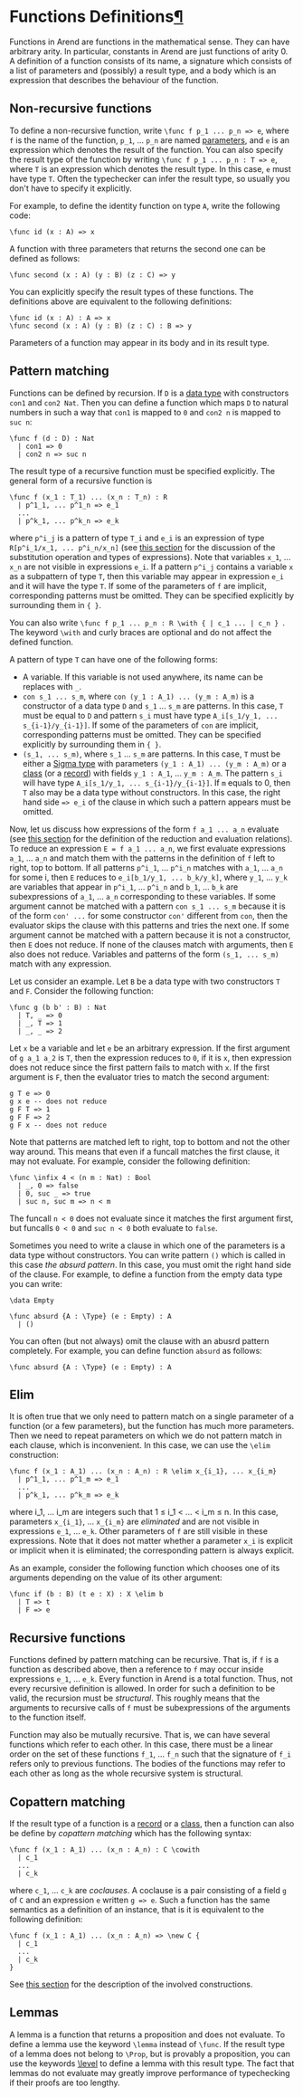 <h1 id="functions">Functions Definitions<a class="headerlink" href="#functions" title="Permanent link">&para;</a></h1>

Functions in Arend are functions in the mathematical sense.
They can have arbitrary arity.
In particular, constants in Arend are just functions of arity 0.
A definition of a function consists of its name, a signature which consists of a list of parameters and (possibly) a result type, and a body which is an expression that describes the behaviour of the function.

## Non-recursive functions

To define a non-recursive function, write `\func f p_1 ... p_n => e`, where `f` is the name of the function, `p_1`, ... `p_n` are named [parameters](/language-reference/definitions/parameters), and `e` is an expression which denotes the result of the function.
You can also specify the result type of the function by writing `\func f p_1 ... p_n : T => e`, where `T` is an expression which denotes the result type.
In this case, `e` must have type `T`.
Often the typechecker can infer the result type, so usually you don't have to specify it explicitly.

For example, to define the identity function on type `A`, write the following code:

```arend
\func id (x : A) => x
```

A function with three parameters that returns the second one can be defined as follows:

```arend
\func second (x : A) (y : B) (z : C) => y
```

You can explicitly specify the result types of these functions.
The definitions above are equivalent to the following definitions:

```arend
\func id (x : A) : A => x
\func second (x : A) (y : B) (z : C) : B => y
```

Parameters of a function may appear in its body and in its result type.

## Pattern matching

Functions can be defined by recursion.
If `D` is a [data type](/language-reference/definitions/data) with constructors `con1` and `con2 Nat`.
Then you can define a function which maps `D` to natural numbers in such a way that `con1` is mapped to `0` and `con2 n` is mapped to `suc n`:

```arend
\func f (d : D) : Nat
  | con1 => 0
  | con2 n => suc n
```

The result type of a recursive function must be specified explicitly.
The general form of a recursive function is

```arend
\func f (x_1 : T_1) ... (x_n : T_n) : R
  | p^1_1, ... p^1_n => e_1
  ...
  | p^k_1, ... p^k_n => e_k
```

where `p^i_j` is a pattern of type `T_i` and `e_i` is an expression of type `R[p^i_1/x_1, ... p^i_n/x_n]` (see [this section](/language-reference/expressions) for the discussion of the substitution operation and types of expressions).
Note that variables `x_1`, ... `x_n` are not visible in expressions `e_i`.
If a pattern `p^i_j` contains a variable `x` as a subpattern of type `T`, then this variable may appear in expression `e_i` and it will have the type `T`.
If some of the parameters of `f` are implicit, corresponding patterns must be omitted.
They can be specified explicitly by surrounding them in `{ }`.

You can also write `\func f p_1 ... p_n : R \with { | c_1 ... | c_n } `.
The keyword `\with` and curly braces are optional and do not affect the defined function.

A pattern of type `T` can have one of the following forms:

* A variable. If this variable is not used anywhere, its name can be replaces with `_`.
* `con s_1 ... s_m`, where `con (y_1 : A_1) ... (y_m : A_m)` is a constructor of a data type `D` and `s_1` ... `s_m` are patterns.
  In this case, `T` must be equal to `D` and pattern `s_i` must have type `A_i[s_1/y_1, ... s_{i-1}/y_{i-1}]`.
  If some of the parameters of `con` are implicit, corresponding patterns must be omitted.
  They can be specified explicitly by surrounding them in `{ }`.
* `(s_1, ... s_m)`, where `s_1` ... `s_m` are patterns.
  In this case, `T` must be either a [Sigma type](/language-reference/expressions/sigma) with parameters `(y_1 : A_1) ... (y_m : A_m)` or a [class](/language-reference/definitions/classes) (or a [record](/language-reference/definitions/records)) with fields `y_1 : A_1`, ... `y_m : A_m`.
  The pattern `s_i` will have type `A_i[s_1/y_1, ... s_{i-1}/y_{i-1}]`.
  If `m` equals to 0, then `T` also may be a data type without constructors.
  In this case, the right hand side `=> e_i` of the clause in which such a pattern appears must be omitted.

Now, let us discuss how expressions of the form `f a_1 ... a_n` evaluate (see [this section](/language-reference/expressions/#evaluation) for the definition of the reduction and evaluation relations).
To reduce an expression `E = f a_1 ... a_n`, we first evaluate expressions `a_1`, ... `a_n` and match them with the patterns in the definition of `f` left to right, top to bottom.
If all patterns `p^i_1`, ... `p^i_n` matches with `a_1`, ... `a_n` for some i, then `E` reduces to `e_i[b_1/y_1, ... b_k/y_k]`,
where `y_1`, ... `y_k` are variables that appear in `p^i_1`, ... `p^i_n` and `b_1`, ... `b_k` are subexpressions of `a_1`, ... `a_n` corresponding to these variables.
If some argument cannot be matched with a pattern `con s_1 ... s_m` because it is of the form `con' ...` for some constructor `con'` different from `con`, then the evaluator skips the clause with this patterns and tries the next one.
If some argument cannot be matched with a pattern because it is not a constructor, then `E` does not reduce.
If none of the clauses match with arguments, then `E` also does not reduce.
Variables and patterns of the form `(s_1, ... s_m)` match with any expression.

Let us consider an example.
Let `B` be a data type with two constructors `T` and `F`.
Consider the following function:

```arend
\func g (b b' : B) : Nat
  | T, _ => 0
  | _, T => 1
  | _, _ => 2
```

Let `x` be a variable and let `e` be an arbitrary expression.
If the first argument of `g a_1 a_2` is `T`, then the expression reduces to `0`, if it is `x`, then expression does not reduce since the first pattern fails to match with `x`.
If the first argument is `F`, then the evaluator tries to match the second argument:

```arend
g T e => 0
g x e -- does not reduce
g F T => 1
g F F => 2
g F x -- does not reduce
```

Note that patterns are matched left to right, top to bottom and not the other way around.
This means that even if a funcall matches the first clause, it may not evaluate.
For example, consider the following definition:

```arend
\func \infix 4 < (n m : Nat) : Bool
  | _, 0 => false
  | 0, suc _ => true
  | suc n, suc m => n < m
```

The funcall `n < 0` does not evaluate since it matches the first argument first, but funcalls `0 < 0` and `suc n < 0` both evaluate to `false`.

Sometimes you need to write a clause in which one of the parameters is a data type without constructors.
You can write pattern `()` which is called in this case _the absurd pattern_.
In this case, you must omit the right hand side of the clause.
For example, to define a function from the empty data type you can write:

```arend
\data Empty

\func absurd {A : \Type} (e : Empty) : A
  | ()
```

You can often (but not always) omit the clause with an abusrd pattern completely.
For example, you can define function `absurd` as follows:

```arend
\func absurd {A : \Type} (e : Empty) : A
```

## Elim

It is often true that we only need to pattern match on a single parameter of a function (or a few parameters), but the function has much more parameters.
Then we need to repeat parameters on which we do not pattern match in each clause, which is inconvenient.
In this case, we can use the `\elim` construction:

```arend
\func f (x_1 : A_1) ... (x_n : A_n) : R \elim x_{i_1}, ... x_{i_m}
  | p^1_1, ... p^1_m => e_1
  ...
  | p^k_1, ... p^k_m => e_k
```

where i\_1, ... i\_m are integers such that 1 ≤ i\_1 < ... < i\_m ≤ n.
In this case, parameters `x_{i_1}`, ... `x_{i_m}` are _eliminated_ and are not visible in expressions `e_1`, ... `e_k`.
Other parameters of `f` are still visible in these expressions.
Note that it does not matter whether a parameter `x_i` is explicit or implicit when it is eliminated; the corresponding pattern is always explicit.

As an example, consider the following function which chooses one of its arguments depending on the value of its other argument:

```arend
\func if (b : B) (t e : X) : X \elim b
  | T => t
  | F => e
```

## Recursive functions

Functions defined by pattern matching can be recursive.
That is, if `f` is a function as described above, then a reference to `f` may occur inside expressions `e_1`, ... `e_k`.
Every function in Arend is a total function.
Thus, not every recursive definition is allowed.
In order for such a definition to be valid, the recursion must be _structural_.
This roughly means that the arguments to recursive calls of `f` must be subexpressions of the arguments to the function itself.

Function may also be mutually recursive.
That is, we can have several functions which refer to each other.
In this case, there must be a linear order on the set of these functions `f_1`, ... `f_n` such that the signature of `f_i` refers only to previous functions.
The bodies of the functions may refer to each other as long as the whole recursive system is structural.

## Copattern matching

If the result type of a function is a [record](/language-reference/definitions/records) or a [class](/language-reference/definitions/classes), then a function can also be define by _copattern matching_ which has the following syntax:

```arend
\func f (x_1 : A_1) ... (x_n : A_n) : C \cowith
  | c_1
  ...
  | c_k
```

where `c_1`, ... `c_k` are _coclauses_.
A coclause is a pair consisting of a field `g` of `C` and an expression `e` written `g => e`.
Such a function has the same semantics as a definition of an instance, that is it is equivalent to the following definition:

```arend
\func f (x_1 : A_1) ... (x_n : A_n) => \new C {
  | c_1
  ...
  | c_k
}
```

See [this section](/language-reference/expressions/class-ext) for the description of the involved constructions.

## Lemmas

A lemma is a function that returns a proposition and does not evaluate.
To define a lemma use the keyword `\lemma` instead of `\func`.
If the result type of a lemma does not belong to `\Prop`, but is provably a proposition, you can use the keywords [\level](/language-reference/definitions/level/#level-of-a-type) to define a lemma with this result type.
The fact that lemmas do not evaluate may greatly improve performance of typechecking if their proofs are too lengthy.
